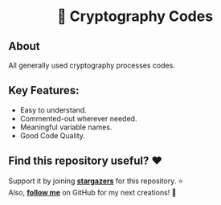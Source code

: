 <h1 align="center"> 🚀 Cryptography Codes</h1>

## About
All generally used cryptography processes codes.


## Key Features:
- Easy to understand.
- Commented-out wherever needed.
- Meaningful variable names.
- Good Code Quality.
 
 
## Find this repository useful? :heart:
Support it by joining __[stargazers](https://github.com/AmartyaSingh97/Cryptography-Codes/stargazers)__ for this repository. :star: <br>
Also, __[follow me](https://github.com/AmartyaSingh97)__ on GitHub for my next creations! 🤩
